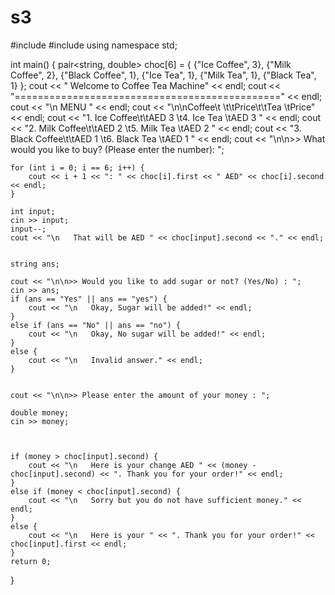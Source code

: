 # s3

#include <iostream>
#include <string>
using namespace std;

int main() {
	pair<string, double> choc[6] = {
		{"Ice Coffee", 3}, {"Milk Coffee", 2}, {"Black Coffee", 1}, {"Ice Tea", 1}, {"Milk Tea", 1}, {"Black Tea", 1}
	};
	cout << "         Welcome to Coffee Tea Machine" << endl;
	cout << "==============================================" << endl;
	cout << "\n                    MENU             " << endl;
	cout << "\n\nCoffee\t      \t\tPrice\t\tTea      \tPrice" << endl;
	cout << "1. Ice Coffee\t\tAED 3         \t4. Ice Tea  \tAED 3 " << endl;
	cout << "2. Milk Coffee\t\tAED 2         \t5. Milk Tea  \tAED 2 " << endl;
	cout << "3. Black Coffee\t\tAED 1         \t6. Black Tea  \tAED 1 " << endl;
	cout << "\n\n>> What would you like to buy? (Please enter the number): ";


	for (int i = 0; i == 6; i++) {
		cout << i + 1 << ": " << choc[i].first << " AED" << choc[i].second << endl;
	}

	int input;
	cin >> input;
	input--;
	cout << "\n   That will be AED " << choc[input].second << "." << endl;


	string ans;

	cout << "\n\n>> Would you like to add sugar or not? (Yes/No) : ";
	cin >> ans;
	if (ans == "Yes" || ans == "yes") {
		cout << "\n   Okay, Sugar will be added!" << endl;
	}
	else if (ans == "No" || ans == "no") {
		cout << "\n   Okay, No sugar will be added!" << endl;
	}
	else {
		cout << "\n   Invalid answer." << endl;
	}


	cout << "\n\n>> Please enter the amount of your money : ";

	double money;
	cin >> money;



	if (money > choc[input].second) {
		cout << "\n   Here is your change AED " << (money - choc[input].second) << ". Thank you for your order!" << endl;
	}
	else if (money < choc[input].second) {
		cout << "\n   Sorry but you do not have sufficient money." << endl;
	}
	else {
		cout << "\n   Here is your " << ". Thank you for your order!" << choc[input].first << endl;
	}
	return 0;
}

